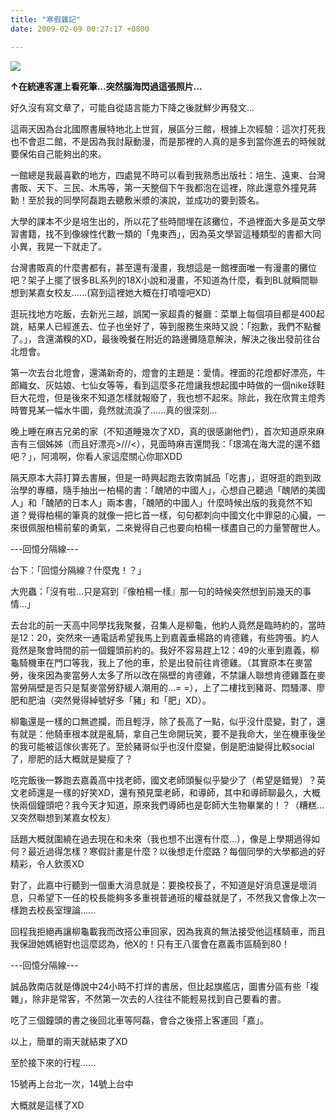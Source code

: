 ```yaml
---
title: "寒假雜記"
date: 2009-02-09 00:27:17 +0800

---
```


![](/images/slum-area/102_5.jpg)
<p><b>&uarr;在統連客運上看死筆...突然腦海閃過這張照片...</b></p><p>好久沒有寫文章了，可能自從語言能力下降之後就鮮少再發文...</p><p>這兩天因為台北國際書展特地北上世貿，展區分三館，根據上次經驗：這次打死我也不會逛二館，不是因為我討厭動漫，而是那裡的人真的是多到當你進去的時候就要保佑自己能夠出的來。</p><p>一館總是我最喜歡的地方，四處晃不時可以看到我熟悉出版社：培生、遠東、台灣書販、天下、三民、木馬等，第一天整個下午我都泡在這裡，除此還意外撞見蔣勳！至於我的同學阿磊跑去聽敷米漿的演說，並成功的要到簽名。</p><p>大學的課本不少是培生出的，所以花了些時間埋在該攤位，不過裡面大多是英文學習書籍，找不到像線性代數一類的「鬼東西」，因為英文學習這種類型的書都大同小異，我晃一下就走了。</p><p>台灣書販真的什麼書都有，甚至還有漫畫，我想這是一館裡面唯一有漫畫的攤位吧？架子上擺了很多BL系列的18X小說和漫畫，不知道為什麼，看到BL就瞬間聯想到某嘉女校友......(寫到這裡她大概在打噴嚏吧XD）</p><p>逛玩找地方吃飯，去新光三越，誤闖一家超貴的餐廳：菜單上每個項目都是400起跳，結果人已經進去、位子也坐好了，等到服務生來時又說：「抱歉，我們不點餐了。」，含還滿糗的XD，最後晚餐在附近的路邊攤隨意解決，解決之後出發前往台北燈會。</p><p>第一次去台北燈會，還滿新奇的，燈會的主題是：愛情。裡面的花燈都好漂亮，牛郎織女、灰姑娘、七仙女等等，看到這麼多花燈讓我想起國中時做的一個nike球鞋巨大花燈，但是後來不知道怎樣就報廢了，我也想不起來。除此，我在欣賞主燈秀時瞥見某一幅水牛圖，竟然就流淚了......真的很深刻...</p><p>晚上睡在麻吉兄弟的家（不知道睡幾次了XD，真的很感謝他們），首次知道原來麻吉有三個姊姊（而且好漂亮&gt;///&lt;），見面時麻吉還問我：「璟鴻在海大混的還不錯吧？」，阿鴻啊，你看人家這麼關心你耶XDD</p><p>隔天原本大蒜打算去書展，但是一時興起跑去敦南誠品「吃書」，逛呀逛的跑到政治學的專櫃，隨手抽出一柏楊的書：「醜陋的中國人」，心想自己聽過「醜陋的美國人」和「醜陋的日本人」兩本書，「醜陋的中國人」什麼時候出版的我竟然不知道？覺得柏楊的筆真的就像一把匕首一樣，句句都刺向中國文化中罪惡的心臟，一來很佩服柏楊前輩的勇氣，二來覺得自己也要向柏楊一樣盡自己的力量警醒世人。</p><p>---回憶分隔線---</p><p>台下：「回憶分隔線？什麼鬼！？」</p><p>大兜蟲：「沒有啦...只是寫到『像柏楊一樣』那一句的時候突然想到前幾天的事情...」</p><p>去台北的前一天高中同學找我聚餐，召集人是柳龜，他約人竟然是臨時約的，當時是12：20，突然來一通電話希望我馬上到嘉義垂楊路的肯德雞，有些誇張。約人竟然是聚會時間的前一個鐘頭前約的。我好不容易趕上12：49的火車到嘉義，柳龜騎機車在門口等我，我上了他的車，於是出發前往肯德雞。（其實原本在麥當勞，後來因為麥當勞人太多了所以改在隔壁的肯德雞，不禁讓人聯想肯德雞蓋在麥當勞隔壁是否只是幫麥當勞舒緩人潮用的...= =），上了二樓找到豬哥、悶騷澤、廖肥和肥油（突然覺得綽號好多「豬」和「肥」XD）。</p><p>柳龜還是一樣的口無遮攔，而且輕浮，除了長高了一點，似乎沒什麼變，對了，還有就是：他騎車根本就是亂騎，拿自己生命開玩笑，要不是我命大，坐在機車後坐的我可能被這傢伙害死了。至於豬哥似乎也沒什麼變，倒是肥油變得比較social了，廖肥的話大概就是變瘦了？</p><p>吃完飯後一夥跑去嘉義高中找老師，國文老師頭髮似乎變少了（希望是錯覺）？英文老師還是一樣的好笑XD，還有預見葉老師，和導師，其中和導師聊最久，大概快兩個鐘頭吧？我今天才知道，原來我們導師也是彰師大生物畢業的！？（糟糕...又突然聯想到某嘉女校友）</p><p>話題大概就圍繞在過去現在和未來（我也想不出還有什麼...），像是上學期過得如何？最近過得怎樣？寒假計畫是什麼？以後想走什麼路？每個同學的大學都過的好精彩，令人欽羨XD</p><p>對了，此嘉中行聽到一個重大消息就是：要換校長了，不知道是好消息還是壞消息，只希望下一任的校長能夠多多重視普通班的權益就是了，不然我又會像上次一樣跑去校長室理論......</p><p>回程我拒絕再讓柳龜載我而改搭公車回家，因為我真的無法接受他這樣騎車，而且我保證她媽絕對也這麼認為，他X的！只有王八蛋會在嘉義市區騎到80！</p><p>---回憶分隔線---</p><p>誠品敦南店就是傳說中24小時不打烊的書居，但比起旗艦店，圖書分區有些「複雜」，除非是常客，不然第一次去的人往往不能輕易找到自己要看的書。</p><p>吃了三個鐘頭的書之後回北車等阿磊，會合之後搭上客運回「嘉」。</p><p>以上，簡單的兩天就結束了XD</p><p>至於接下來的行程......</p><p>15號再上台北一次，14號上台中</p><p>大概就是這樣了XD</p>
